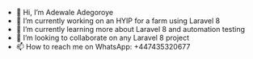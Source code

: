 - 👋 Hi, I’m Adewale Adegoroye
- 👀 I’m currently working on an HYIP for a farm using Laravel 8 
- 🌱 I’m currently learning more about Laravel 8  and automation testing
- 💞️ I’m looking to collaborate on any Laravel 8 project
- 📫 How to reach me on WhatsApp: +447435320677

<!---
adeguk/adeguk is a ✨ special ✨ repository because its `README.md` (this file) appears on your GitHub profile.
You can click the Preview link to take a look at your changes.
--->
